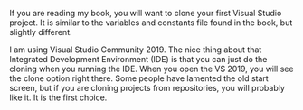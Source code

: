 If you are reading my book, you will want to clone your first Visual Studio project.  It is similar to the variables and constants file found in the book, but slightly different.

I am using Visual Studio Community 2019.  The nice thing about that Integrated Development Environment (IDE) is that you can just do the cloning when you running the IDE.  When you open the VS 2019, you will see the clone option right there.  Some people have lamented the old start screen, but if you are cloning projects from repositories, you will probably like it.  It is the first choice.
